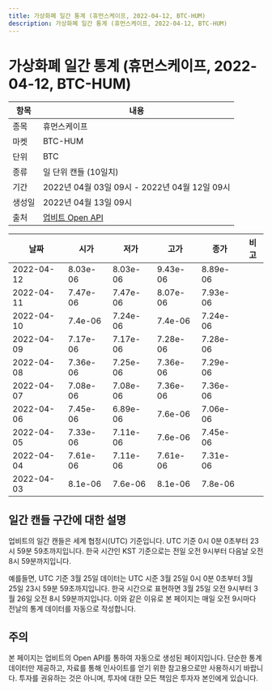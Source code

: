 ```yaml
---
title: 가상화폐 일간 통계 (휴먼스케이프, 2022-04-12, BTC-HUM)
description: 가상화폐 일간 통계 (휴먼스케이프, 2022-04-12, BTC-HUM)
---
```



가상화폐 일간 통계 (휴먼스케이프, 2022-04-12, BTC-HUM)
===

|항목|내용|
|--|--|
|종목|휴먼스케이프|
|마켓|BTC-HUM|
|단위|BTC|
|종류|일 단위 캔들 (10일치)|
|기간|2022년 04월 03일 09시 - 2022년 04월 12일 09시|
|생성일|2022년 04월 13일 09시|
|출처|[업비트 Open API](https://docs.upbit.com)|


|날짜|시가|저가|고가|종가|비고|
|--|--|--|--|--|--|
|2022-04-12|8.03e-06|8.03e-06|9.43e-06|8.89e-06|    |
|2022-04-11|7.47e-06|7.47e-06|8.07e-06|7.93e-06|    |
|2022-04-10|7.4e-06|7.24e-06|7.4e-06|7.24e-06|    |
|2022-04-09|7.17e-06|7.17e-06|7.28e-06|7.28e-06|    |
|2022-04-08|7.36e-06|7.25e-06|7.36e-06|7.29e-06|    |
|2022-04-07|7.08e-06|7.08e-06|7.36e-06|7.36e-06|    |
|2022-04-06|7.45e-06|6.89e-06|7.6e-06|7.06e-06|    |
|2022-04-05|7.33e-06|7.11e-06|7.6e-06|7.45e-06|    |
|2022-04-04|7.61e-06|7.11e-06|7.61e-06|7.31e-06|    |
|2022-04-03|8.1e-06|7.6e-06|8.1e-06|7.8e-06|    |


일간 캔들 구간에 대한 설명
---


업비트의 일간 캔들은 세계 협정시(UTC) 기준입니다. 
UTC 기준 0시 0분 0초부터 23시 59분 59초까지입니다. 
한국 시간인 KST 기준으로는 전일 오전 9시부터 다음날 오전 8시 59분까지입니다. 


예를들면, UTC 기준 3월 25일 데이터는 UTC 시준 3월 25일 0시 0분 0초부터 3월 25일 23시 59분 59초까지입니다. 
한국 시간으로 표현하면 3월 25일 오전 9시부터 3월 26일 오전 8시 59분까지입니다. 
이와 같은 이유로 본 페이지는 매일 오전 9시마다 전날의 통계 데이터를 자동으로 작성합니다. 


주의
---


본 페이지는 업비트의 Open API를 통하여 자동으로 생성된 페이지입니다. 
단순한 통계 데이터만 제공하고, 자료를 통해 인사이트를 얻기 위한 참고용으로만 사용하시기 바랍니다. 
투자를 권유하는 것은 아니며, 투자에 대한 모든 책임은 투자자 본인에게 있습니다. 
